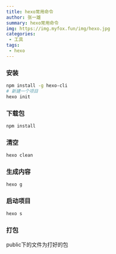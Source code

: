 ```yaml
---
title: hexo常用命令
author: 张一雄
summary: hexo常用命令
img: https://img.myfox.fun/img/hexo.jpg
categories:
 - 工具
tags:
 - hexo
---
```


### 安装

```sh
npm install -g hexo-cli
# 新建一个项目
hexo init
```

### 下载包

```sh
npm install
```

### 清空

```sh
hexo clean
```

### 生成内容

```sh
hexo g
```

### 启动项目

```sh
hexo s
```

### 打包

public下的文件为打好的包

